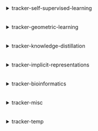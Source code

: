 
<details>
<summary>tracker-self-supervised-learning</summary>
<br>

| Repository Name                                                                         |
|:----------------------------------------------------------------------------------------|
| [Self-Supervised-Learning](https://github.com/SauravMaheshkar/Self-Supervised-Learning) |
| [SSL-Graphs](https://github.com/SauravMaheshkar/SSL-Graphs)                             |

</details>
<br>
<br>

<details>
<summary>tracker-geometric-learning</summary>
<br>

| Repository Name                                                                           |
|:------------------------------------------------------------------------------------------|
| [Graph-Property-Prediction](https://github.com/SauravMaheshkar/Graph-Property-Prediction) |
| [GraphMLP-Flax](https://github.com/SauravMaheshkar/GraphMLP-Flax)                         |
| [Link-Property-Prediction](https://github.com/SauravMaheshkar/Link-Property-Prediction)   |
| [Node-Property-Prediction](https://github.com/SauravMaheshkar/Node-Property-Prediction)   |
| [SSL-Graphs](https://github.com/SauravMaheshkar/SSL-Graphs)                               |

</details>
<br>
<br>

<details>
<summary>tracker-knowledge-distillation</summary>
<br>

| Repository Name                                                                     |
|:------------------------------------------------------------------------------------|
| [gMLP](https://github.com/SauravMaheshkar/gMLP)                                     |
| [Knowledge-Distillation](https://github.com/SauravMaheshkar/Knowledge-Distillation) |

</details>
<br>
<br>

<details>
<summary>tracker-implicit-representations</summary>
<br>

| Repository Name                                 |
|:------------------------------------------------|
| [NeRF](https://github.com/SauravMaheshkar/NeRF) |

</details>
<br>
<br>

<details>
<summary>tracker-bioinformatics</summary>
<br>

| Repository Name                                                                         |
|:----------------------------------------------------------------------------------------|
| [gMLP](https://github.com/SauravMaheshkar/gMLP)                                         |
| [Radiology-Classification](https://github.com/SauravMaheshkar/Radiology-Classification) |

</details>
<br>
<br>

<details>
<summary>tracker-misc</summary>
<br>

| Repository Name                                                                           |
|:------------------------------------------------------------------------------------------|
| [dotfiles](https://github.com/SauravMaheshkar/dotfiles)                                   |
| [egnn](https://github.com/SauravMaheshkar/egnn)                                           |
| [flax-package-template](https://github.com/SauravMaheshkar/flax-package-template)         |
| [kaggle](https://github.com/SauravMaheshkar/kaggle)                                       |
| [Personal-Notes](https://github.com/SauravMaheshkar/Personal-Notes)                       |
| [python-template](https://github.com/SauravMaheshkar/python-template)                     |
| [repos-tracker](https://github.com/SauravMaheshkar/repos-tracker)                         |
| [SauravMaheshkar](https://github.com/SauravMaheshkar/SauravMaheshkar)                     |
| [sauravmaheshkar.github.io](https://github.com/SauravMaheshkar/sauravmaheshkar.github.io) |

</details>
<br>
<br>

<details>
<summary>tracker-temp</summary>
<br>

| Repository Name                                                           |
|:--------------------------------------------------------------------------|
| [flax](https://github.com/SauravMaheshkar/flax)                           |
| [geoopt](https://github.com/SauravMaheshkar/geoopt)                       |
| [ivy](https://github.com/SauravMaheshkar/ivy)                             |
| [jaxopt](https://github.com/SauravMaheshkar/jaxopt)                       |
| [pytorch_geometric](https://github.com/SauravMaheshkar/pytorch_geometric) |
| [t5x](https://github.com/SauravMaheshkar/t5x)                             |
| [trax](https://github.com/SauravMaheshkar/trax)                           |

</details>
<br>
<br>
